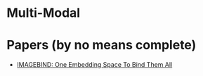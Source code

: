 # Multi-Modal

# Papers (by no means complete)

* [IMAGEBIND: One Embedding Space To Bind Them All](https://dl.fbaipublicfiles.com/imagebind/imagebind_final.pdf)


